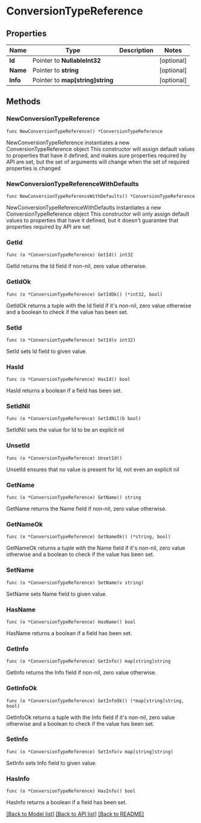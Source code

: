 # ConversionTypeReference

## Properties

Name | Type | Description | Notes
------------ | ------------- | ------------- | -------------
**Id** | Pointer to **NullableInt32** |  | [optional] 
**Name** | Pointer to **string** |  | [optional] 
**Info** | Pointer to **map[string]string** |  | [optional] 

## Methods

### NewConversionTypeReference

`func NewConversionTypeReference() *ConversionTypeReference`

NewConversionTypeReference instantiates a new ConversionTypeReference object
This constructor will assign default values to properties that have it defined,
and makes sure properties required by API are set, but the set of arguments
will change when the set of required properties is changed

### NewConversionTypeReferenceWithDefaults

`func NewConversionTypeReferenceWithDefaults() *ConversionTypeReference`

NewConversionTypeReferenceWithDefaults instantiates a new ConversionTypeReference object
This constructor will only assign default values to properties that have it defined,
but it doesn't guarantee that properties required by API are set

### GetId

`func (o *ConversionTypeReference) GetId() int32`

GetId returns the Id field if non-nil, zero value otherwise.

### GetIdOk

`func (o *ConversionTypeReference) GetIdOk() (*int32, bool)`

GetIdOk returns a tuple with the Id field if it's non-nil, zero value otherwise
and a boolean to check if the value has been set.

### SetId

`func (o *ConversionTypeReference) SetId(v int32)`

SetId sets Id field to given value.

### HasId

`func (o *ConversionTypeReference) HasId() bool`

HasId returns a boolean if a field has been set.

### SetIdNil

`func (o *ConversionTypeReference) SetIdNil(b bool)`

 SetIdNil sets the value for Id to be an explicit nil

### UnsetId
`func (o *ConversionTypeReference) UnsetId()`

UnsetId ensures that no value is present for Id, not even an explicit nil
### GetName

`func (o *ConversionTypeReference) GetName() string`

GetName returns the Name field if non-nil, zero value otherwise.

### GetNameOk

`func (o *ConversionTypeReference) GetNameOk() (*string, bool)`

GetNameOk returns a tuple with the Name field if it's non-nil, zero value otherwise
and a boolean to check if the value has been set.

### SetName

`func (o *ConversionTypeReference) SetName(v string)`

SetName sets Name field to given value.

### HasName

`func (o *ConversionTypeReference) HasName() bool`

HasName returns a boolean if a field has been set.

### GetInfo

`func (o *ConversionTypeReference) GetInfo() map[string]string`

GetInfo returns the Info field if non-nil, zero value otherwise.

### GetInfoOk

`func (o *ConversionTypeReference) GetInfoOk() (*map[string]string, bool)`

GetInfoOk returns a tuple with the Info field if it's non-nil, zero value otherwise
and a boolean to check if the value has been set.

### SetInfo

`func (o *ConversionTypeReference) SetInfo(v map[string]string)`

SetInfo sets Info field to given value.

### HasInfo

`func (o *ConversionTypeReference) HasInfo() bool`

HasInfo returns a boolean if a field has been set.


[[Back to Model list]](../README.md#documentation-for-models) [[Back to API list]](../README.md#documentation-for-api-endpoints) [[Back to README]](../README.md)


